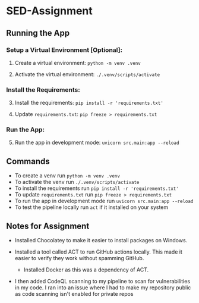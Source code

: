 # SED-Assignment

## Running the App

### Setup a Virtual Environment [Optional]: 

1. Create a virtual environment: `python -m venv .venv`

2. Activate the virtual environment: `./.venv/scripts/activate`

### Install the Requirements: 

3. Install the requirements: `pip install -r 'requirements.txt'`

4. Update `requirements.txt`: `pip freeze > requirements.txt`

### Run the App: 

5. Run the app in development mode: `uvicorn src.main:app --reload`


## Commands

- To create a venv run `python -m venv .venv`
- To activate the venv run `./.venv/scripts/activate`
- To install the requirements run `pip install -r 'requirements.txt'`
- To update `requirements.txt` run `pip freeze > requirements.txt`
- To run the app in development mode run `uvicorn src.main:app --reload`
- To test the pipeline locally run `act` if it installed on your system

## Notes for Assignment

- Installed Chocolatey to make it easier to install packages on Windows.
- Installed a tool called ACT to run GitHub actions locally. This made it easier to verify they work without spamming GitHub.
  - Installed Docker as this was a dependency of ACT.

- I then added CodeQL scanning to my pipeline to scan for vulnerabilities in my code. I ran into an issue where I had to make 
my repository public as code scanning isn't enabled for private repos 
